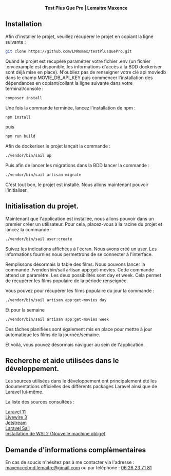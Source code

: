 <p align="center">
    <strong>
        Test Plus Que Pro | Lemaitre Maxence
    </strong>
</p>

## Installation

Afin d'installer le projet, veuillez récupérer le projet en copiant la ligne suivante :

``` bash
git clone https://github.com/LMRomax/testPlusQuePro.git
```

Quand le projet est récupéré paramétrer votre fichier .env (un fichier .env.example est disponible, les informations d'accès 
à la BDD dockeriser sont déjà mise en place). N'oubliez pas de renseigner votre clé api moviedb dans le champ MOVIE_DB_API_KEY puis commencer l'installation des dépendances en copiant/collant la ligne suivante dans votre terminal/console :

``` bash
composer install
```
Une fois la commande terminée, lancez l'installation de npm :

``` bash
npm install
```

puis

``` bash
npm run build
```

Afin de dockeriser le projet lançait la commande :

``` bash
./vendor/bin/sail up
```

Puis afin de lancer les migrations dans la BDD lancer la commande : 

``` bash
./vendor/bin/sail artisan migrate
```

C'est tout bon, le projet est installé. Nous allons maintenant pouvoir l'initialiser.

## Initialisation du projet.

Maintenant que l'application est installée, nous allons pouvoir dans un premier créer un utilisateur. 
Pour cela, placez-vous à la racine du projet et lancez la commande :

``` bash
./vendor/bin/sail user:create
```

Suivez les indications affichées à l'écran. Nous avons créé un user. Les informations fournies 
nous permettrons de se connecter à l'interface.

Remplissons désormais la table des films. Nous pouvons lancer la commande ./vendor/bin/sail artisan app:get-movies.
Cette commande attend un paramètre. Les deux possibilités sont day et week. Cela permet de récupérer les films
populaire de la période renseignée.

Vous pouvez pour récupérer les films populaire du jour la commande : 
``` bash
./vendor/bin/sail artisan app:get-movies day
```

Et pour la semaine 
``` bash
./vendor/bin/sail artisan app:get-movies week
```

Des tâches planifiées sont également mis en place pour mettre à jour automatique les films de la journée/semaine.

Et voilà, vous pouvez désormais naviguer au sein de l'application.

## Recherche et aide utilisées dans le développement.

Les sources utilisées dans le développement ont principalement été les documentations officielles
des différents packages Laravel ainsi que de Laravel lui-même.

La liste des sources consultées :

<a href="https://laravel.com/docs/11.x">Laravel 11</a><br>
<a href="https://livewire.laravel.com/">Livewire 3</a><br>
<a href="https://jetstream.laravel.com/introduction.html">Jetstream</a><br>
<a href="https://laravel.com/docs/11.x/sail">Laravel Sail</a><br>
<a href="https://learn.microsoft.com/fr-fr/windows/wsl/install">Installation de WSL2 (Nouvelle machine oblige)</a><br>

## Demande d'informations complèmentaires

En cas de soucis n'hésitez pas à me contacter via l'adresse : 
<a href="mailto:maxencectmd.lemaitre@gmail.com">maxencectmd.lemaitre@gmail.com</a>
ou par téléphone : 
<a href="tel:0626237181">06 26 23 71 81</a>
